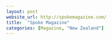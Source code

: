 ```yaml
---
layout: post
website_url: http://spokemagazine.com/
title:  "Spoke Magazine"
categories: [Magazine, "New Zealand"]
---
```

